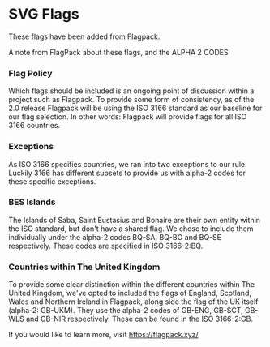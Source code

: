 # SVG Flags

These flags have been added from Flagpack.

A note from FlagPack about these flags, and the ALPHA 2 CODES

### Flag Policy

Which flags should be included is an ongoing point of discussion within a project such as Flagpack. To provide some form of consistency, as of the 2.0 release Flagpack will be using the ISO 3166 standard as our baseline for our flag selection. In other words: Flagpack will provide flags for all ISO 3166 countries.

### Exceptions

As ISO 3166 specifies countries, we ran into two exceptions to our rule. Luckily 3166 has different subsets to provide us with alpha-2 codes for these specific exceptions.

### BES Islands

The Islands of Saba, Saint Eustasius and Bonaire are their own entity within the ISO standard, but don't have a shared flag. We chose to include them individually under the alpha-2 codes BQ-SA, BQ-BO and BQ-SE respectively. These codes are specified in ISO 3166-2:BQ.

### Countries within The United Kingdom
To provide some clear distinction within the different countries within The United Kingdom, we've opted to included the flags of England, Scotland, Wales and Northern Ireland in Flagpack, along side the flag of the UK itself (alpha-2: GB-UKM). They use the alpha-2 codes of GB-ENG, GB-SCT, GB-WLS and GB-NIR respectively. These can be found in the ISO 3166-2:GB.

If you would like to learn more, visit  https://flagpack.xyz/